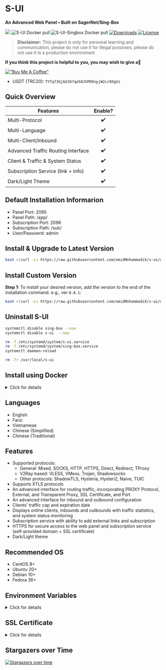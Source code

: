 # S-UI
**An Advanced Web Panel • Built on SagerNet/Sing-Box**

![](https://img.shields.io/github/v/release/alireza0/s-ui.svg)
![S-UI Docker pull](https://img.shields.io/docker/pulls/alireza7/s-ui.svg)
![S-UI-Singbox Docker pull](https://img.shields.io/docker/pulls/alireza7/s-ui-singbox.svg)
[![Downloads](https://img.shields.io/github/downloads/alireza0/s-ui/total.svg)](https://img.shields.io/github/downloads/alireza0/s-ui/total.svg)
[![License](https://img.shields.io/badge/license-GPL%20V3-blue.svg?longCache=true)](https://www.gnu.org/licenses/gpl-3.0.en.html)

> **Disclaimer:** This project is only for personal learning and communication, please do not use it for illegal purposes, please do not use it in a production environment

**If you think this project is helpful to you, you may wish to give a**:star2:

[!["Buy Me A Coffee"](https://www.buymeacoffee.com/assets/img/custom_images/orange_img.png)](https://www.buymeacoffee.com/alireza7)

- USDT (TRC20): `TYTq73Gj6dJ67qe58JVPD9zpjW2cc9XgVz`

## Quick Overview
| Features                               |      Enable?       |
| -------------------------------------- | :----------------: |
| Multi-Protocol                         | :heavy_check_mark: |
| Multi-Language                         | :heavy_check_mark: |
| Multi-Client/Inbound                   | :heavy_check_mark: |
| Advanced Traffic Routing Interface     | :heavy_check_mark: |
| Client & Traffic & System Status       | :heavy_check_mark: |
| Subscription Service (link + info)     | :heavy_check_mark: |
| Dark/Light Theme                       | :heavy_check_mark: |


## Default Installation Informarion
- Panel Port: 2095
- Panel Path: /app/
- Subscription Port: 2096
- Subscription Path: /sub/
- User/Passowrd: admin

## Install & Upgrade to Latest Version

```sh
bash <(curl -Ls https://raw.githubusercontent.com/omidMohammadiX/s-ui/master/install.sh)
```

## Install Custom Version

**Step 1:** To install your desired version, add the version to the end of the installation command. e.g., ver `0.0.1`:

```sh
bash <(curl -Ls https://raw.githubusercontent.com/omidMohammadiX/s-ui/master/install.sh) 0.0.1
```

## Uninstall S-UI

```sh
systemctl disable sing-box --now
systemctl disable s-ui  --now

rm -f /etc/systemd/system/s-ui.service
rm -f /etc/systemd/system/sing-box.service
systemctl daemon-reload

rm -fr /usr/local/s-ui
```

## Install using Docker

<details>
   <summary>Click for details</summary>

### Usage

**Step 1:** Install Docker

```shell
curl -fsSL https://get.docker.com | sh
```

**Step 2:** Install S-UI

> Docker compose method

```shell
mkdir s-ui && cd s-ui
wget -q https://raw.githubusercontent.com/alireza0/s-ui/main/docker-compose.yml
docker compose up -d
```

> Use docker for s-ui only

```shell
mkdir s-ui && cd s-ui
docker run -itd \
    -p 2095:2095 -p 2096:2096 -p 443:443 -p 80:80 \
    -v $PWD/db/:/usr/local/s-ui/db/ \
    -v $PWD/cert/:/root/cert/ \
    --name s-ui --restart=unless-stopped \
    alireza7/s-ui:latest
```

> Build your own image

```shell
docker build -t s-ui .
```

</details>

## Languages

- English
- Farsi
- Vietnamese
- Chinese (Simplified)
- Chinese (Traditional)

## Features

- Supported protocols:
  - General:  Mixed, SOCKS, HTTP, HTTPS, Direct, Redirect, TProxy
  - V2Ray based: VLESS, VMess, Trojan, Shadowsocks
  - Other protocols: ShadowTLS, Hysteria, Hysteri2, Naive, TUIC
- Supports XTLS protocols
- An advanced interface for routing traffic, incorporating PROXY Protocol, External, and Transparent Proxy, SSL Certificate, and Port
- An advanced interface for inbound and outbound configuration
- Clients’ traffic cap and expiration date
- Displays online clients, inbounds and outbounds with traffic statistics, and system status monitoring
- Subscription service with ability to add external links and subscription
- HTTPS for secure access to the web panel and subscription service (self-provided domain + SSL certificate)
- Dark/Light theme

## Recommended OS

- CentOS 8+
- Ubuntu 20+
- Debian 10+
- Fedora 36+

## Environment Variables

<details>
  <summary>Click for details</summary>

### Usage

| Variable       |                      Type                      | Default       |
| -------------- | :--------------------------------------------: | :------------ |
| SUI_LOG_LEVEL  | `"debug"` \| `"info"` \| `"warn"` \| `"error"` | `"info"`      |
| SUI_DEBUG      |                   `boolean`                    | `false`       |
| SUI_BIN_FOLDER |                    `string`                    | `"bin"`       |
| SUI_DB_FOLDER  |                    `string`                    | `"db"`        |
| SINGBOX_API    |                    `string`                    | -             |

</details>

## SSL Certificate

<details>
  <summary>Click for details</summary>

### Certbot

```bash
snap install core; snap refresh core
snap install --classic certbot
ln -s /snap/bin/certbot /usr/bin/certbot

certbot certonly --standalone --register-unsafely-without-email --non-interactive --agree-tos -d <Your Domain Name>
```

</details>

## Stargazers over Time
[![Stargazers over time](https://starchart.cc/alireza0/s-ui.svg?variant=adaptive)](https://starchart.cc/alireza0/s-ui)
